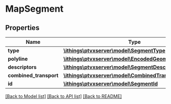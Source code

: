 # MapSegment

## Properties
Name | Type | Description | Notes
------------ | ------------- | ------------- | -------------
**type** | [**\ithings\ptvxserver\model\SegmentType**](SegmentType.md) |  | 
**polyline** | [**\ithings\ptvxserver\model\EncodedGeometry**](EncodedGeometry.md) |  | [optional] 
**descriptors** | [**\ithings\ptvxserver\model\SegmentDescriptors**](SegmentDescriptors.md) |  | [optional] 
**combined_transport** | [**\ithings\ptvxserver\model\CombinedTransportAttributes**](CombinedTransportAttributes.md) |  | [optional] 
**id** | [**\ithings\ptvxserver\model\SegmentId**](SegmentId.md) |  | [optional] 

[[Back to Model list]](../../README.md#documentation-for-models) [[Back to API list]](../../README.md#documentation-for-api-endpoints) [[Back to README]](../../README.md)

